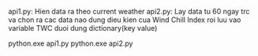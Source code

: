 api1.py: Hien data ra theo current weather
api2.py: Lay data tu 60 ngay trc va chon ra cac data nao dung dieu kien cua Wind Chill Index roi luu vao variable TWC duoi dung dictionary(key value)

python.exe api1.py
python.exe api2.py
